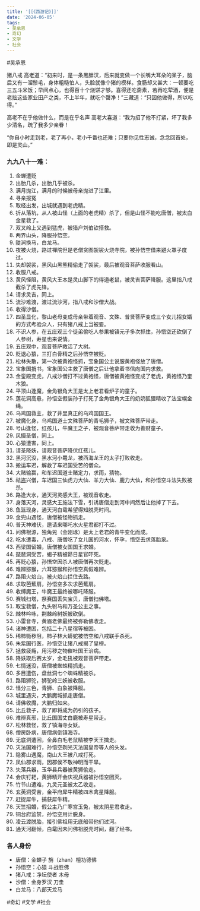 ```yaml
---
title: '[[《西游记》]]'
date: '2024-06-05'
tags:
- 吴承恩
- 奇幻
- 文学
- 社会
---
```

#吴承恩

猪八戒 高老道：“初来时，是一条黑胖汉，后来就变做一个长嘴大耳朵的呆子，脑后又有一溜鬃毛，身体粗糙怕人，头脸就像个猪的模样。食肠却又甚大：一顿要吃三五斗米饭；早间点心，也得百十个烧饼才够。喜得还吃斋素，若再吃荤酒，便是老拙这些家业田产之类，不上半年，就吃个罄净！”三藏道：“只因他做得，所以吃得。”

高老不在乎他做什么，而是在乎名声 高老大喜道：“我为招了他不打紧，坏了我多少清名，疏了我多少亲眷！

“你自小时走到老，老了再小，老小千番也还难；只要你见性志诚，念念回首处，即是灵山。”

### 九九八十一难：
1. 金蝉遭贬  
2. 出胎几杀，出胎几乎被杀。  
3. 满月抛江，满月的时候被母亲抛进了江里。  
4. 寻亲报冤  
5. 取经出发，出城就遇到老虎精。  
6. 折从落坑，从人被山怪（上面的老虎精）杀了，但是山怪不能吃唐僧，被太白金星救了。  
7. 双叉岭上又遇到猛虎，被猎户刘伯钦搭救。  
8. 两界山头，降服孙悟空。  
9. 陡涧换马，白龙马。  
10. 夜被火烧，路过禅院但是老僧贪图袈裟火烧寺院，被孙悟空借来避火罩子度过。  
11. 失却袈裟，黑风山黑熊精偷走了袈裟，最后被观音菩萨收服看山。  
12. 收服八戒。  
13. 黄风怪阻，黄风大王本是灵山脚下的得道老鼠，被灵吉菩萨降服。这里指八戒截杀了虎先锋。  
14. 请求灵吉，同上。  
15. 流沙难渡，渡过流沙河，指八戒和沙僧大战。  
16. 收得沙僧。  
17. 四圣显化，黎山老母变成母亲带着观音、文殊、普贤菩萨变成三个女儿招女婿的方式考验众人，只有猪八戒上当被耍。  
18. 不识人参，在五庄观三个徒弟偷吃人参果被镇元子多次抓住，孙悟空还砍倒了人参树，寿星也来说情。  
19. 五庄观中，观音菩萨救活了大树。  
20. 贬退心猿，三打白骨精之后孙悟空被贬。  
21. 松林失散，第一次被黄袍怪抓，宝象国公主说服黄袍怪放了唐僧。  
22. 宝象国捎书，宝象国公主救了唐僧之后让他拿着书信向国内求救。  
23. 金銮殿变虎，八戒沙僧打不过黄袍怪，唐僧被黄袍怪变成了老虎，黄袍怪乃奎木狼。  
24. 平顶山逢魔，金角银角大王是太上老君看炉子的童子。  
25. 莲花洞高悬，孙悟空假装孙子打死了金角银角大王的奶奶狐狸精收了法宝幌金绳。  
26. 乌鸡国救主，救了井里真正的乌鸡国国王。  
27. 被魔化身，乌鸡国道士文殊菩萨的青毛狮子，被文殊菩萨带走。  
28. 号山逢怪，红孩儿，牛魔王之子，被观音菩萨带走收为善财童子。  
29. 风摄圣僧，同上。  
30. 心猿遭害，同上。  
31. 请圣降妖，请观音菩萨降伏红孩儿。  
32. 黑河沉没，黑水河小鼍龙，被西海龙王的太子打败收走。  
33. 搬运车迟，解救了车迟国受苦的僧众。  
34. 大赌输赢，和车迟国道士赌定力，求雨，猜物。  
35. 祛盗兴僧，车迟国三仙虎力大仙、羊力大仙、鹿力大仙，和孙悟空斗法失败被杀。  
36. 路逢大水，通天河灵感大王，被观音收走。  
37. 身落天河，灵感大王施法下雪，引诱唐僧走到河中间然后让他掉了下去。  
38. 鱼篮现身，通天河白鼋希望得知脱壳时间。  
39. 金兜山遇怪，唐僧被怪物抓走。  
40. 普天神难伏，邀请来哪吒水火星君都打不过。  
41. 问佛根源，独角兕（金刚琢）是太上老君的青牛变化而成。  
42. 吃水遭毒，八戒、唐僧吃了女儿国的河水，怀孕，悟空去求落胎泉。  
43. 西梁国留婚，唐僧被女国国王求婚。  
44. 琵琶洞受苦，蝎子精被昴日星官吓死。  
45. 再贬心猿，孙悟空因杀人被唐僧再次贬走。  
46. 难辨猕猴，六耳猕猴和孙悟空真假难辨。  
47. 路阻火焰山，被火焰山拦住去路。  
48. 求取芭蕉扇，孙悟空多次求芭蕉扇。  
49. 收缚魔王，牛魔王最终被哪吒降服。  
50. 赛城扫塔，祭赛国丢失宝贝，唐僧扫佛塔。  
51. 取宝救僧，九头驸马和万圣公主之事。  
52. 棘林吟咏，荆棘岭树妖被砍倒。  
53. 小雷音寺，黄眉老佛最终被弥勒佛收走。  
54. 诸神遭困，包括二十八星宿等被困。  
55. 稀柿衕秽阻，柿子林大蟒蛇被悟空和八戒联手杀死。  
56. 朱紫国行医，孙悟空让猪八戒揭了皇榜。  
57. 拯救疲癃，用污秽之物催吐国王治病。  
58. 降妖取后赛太岁，金毛犼被观音菩萨带走。  
59. 七情迷没，唐僧被蜘蛛精抓走。  
60. 多目遭伤，盘丝洞七个蜘蛛精被杀。  
61. 路阻狮驼，狮驼岭三妖被收服。  
62. 怪分三色，青狮、白象被降服。  
63. 城里遇灾，大鹏魔城抓走唐僧。  
64. 请佛收魔，大鹏归如来。  
65. 比丘救子，救了即将成为药引的孩子。  
66. 难辨真邪，比丘国国丈白鹿被寿星带走。  
67. 松林救怪，救了镇海寺女妖。  
68. 僧房卧病，唐僧病倒镇海寺。  
69. 无底洞遭困，金鼻白毛老鼠精被李天王擒走。  
70. 灭法国难行，孙悟空剃光灭法国皇帝等人的头发。  
71. 隐雾山遇魔，南山大王被八戒打死。  
72. 凤仙郡求雨，因郡侯不敬神明而干旱。  
73. 失落兵器，玉华县兵器被黄狮偷走。  
74. 会庆钉耙，黄狮精开会庆祝兵器被孙悟空团灭。  
75. 竹节山遭难，九灵元圣被太乙收走。  
76. 玄英洞受苦，金平府犀牛精被四木禽星降服。  
77. 赶捉犀牛，捕获犀牛精。  
78. 天竺招婚，假公主乃广寒宫玉兔，被太阴星君收走。  
79. 铜台府监禁，孙悟空用计脱身。  
80. 凌云渡脱胎，接引佛祖用无底船带他们过河。  
81. 通天河翻倾，白鼋因未问佛祖脱壳时间，翻了经书。  


### 各人身份
- 唐僧：金蝉子 旃（zhan）檀功德佛
- 孙悟空：心猿 斗战胜佛
- 猪八戒：净坛使者 木母
- 沙僧：金身罗汉 刀圭
- 白龙马：八部天龙马

#奇幻 #文学 #社会
